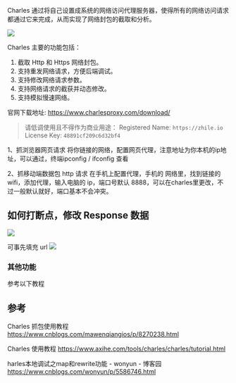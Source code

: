 Charles 通过将自己设置成系统的网络访问代理服务器，使得所有的网络访问请求都通过它来完成，从而实现了网络封包的截取和分析。

![](https://upload-images.jianshu.io/upload_images/1662509-8565686dc0d54932.png?imageMogr2/auto-orient/strip%7CimageView2/2/w/1240)

Charles 主要的功能包括：
1. 截取 Http 和 Https 网络封包。
2. 支持重发网络请求，方便后端调试。
3. 支持修改网络请求参数。
4. 支持网络请求的截获并动态修改。
5. 支持模拟慢速网络。

官网下载地址: https://www.charlesproxy.com/download/

> 请低调使用且不得作为商业用途：
> Registered Name: 	`https://zhile.io`
> License Key: `48891cf209c6d32bf4`

1、抓浏览器网页请求
将你链接的网络，配置网页代理，注意地址为你本机的ip地址，可以通过，终端ipconfig / ifconfig 查看

2、抓移动端数据包 http 请求
在手机上配置代理，手机的 网络里，找到链接的 wifi，添加代理，输入电脑的 ip，端口号默认 8888，可以在charles里更改，不过一般默认就好，端口基本不会冲突。

## 如何打断点，修改 Response 数据

![](https://upload-images.jianshu.io/upload_images/1662509-6788a6bfd925395c.png?imageMogr2/auto-orient/strip%7CimageView2/2/w/1240)

可事先填充 url
![](https://upload-images.jianshu.io/upload_images/1662509-b40fcbb7bedbe7f6.png?imageMogr2/auto-orient/strip%7CimageView2/2/w/1240)

### 其他功能

参考以下教程

## 参考

Charles 抓包使用教程
<https://www.cnblogs.com/mawenqiangios/p/8270238.html>

Charles 使用教程
<https://www.axihe.com/tools/charles/charles/tutorial.html>

harles本地调试之map和rewrite功能 - wonyun - 博客园
<https://www.cnblogs.com/wonyun/p/5586746.html>

